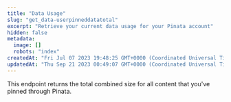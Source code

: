 ```yaml
---
title: "Data Usage"
slug: "get_data-userpinneddatatotal"
excerpt: "Retrieve your current data usage for your Pinata account"
hidden: false
metadata: 
  image: []
  robots: "index"
createdAt: "Fri Jul 07 2023 19:48:25 GMT+0000 (Coordinated Universal Time)"
updatedAt: "Thu Sep 21 2023 00:49:07 GMT+0000 (Coordinated Universal Time)"
---
```

This endpoint returns the total combined size for all content that you've pinned through Pinata.
